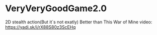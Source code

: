 # VeryVeryGoodGame2.0
2D stealth action(But it`s not exatly)
Better than This War of Mine
video: https://yadi.sk/i/rX88S80z3ScEHq
